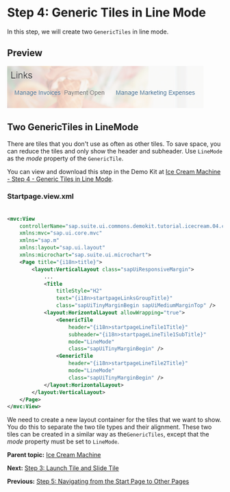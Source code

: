 <!-- loio10fa7fd7f0d54f6384b3b31c65ac78f5 -->

# Step 4: Generic Tiles in Line Mode

In this step, we will create two `GenericTiles` in line mode.



<a name="loio10fa7fd7f0d54f6384b3b31c65ac78f5__section_t2l_ydn_j1b"/>

## Preview

 ![](images/Step3_1_0add8de.png) 



<a name="loio10fa7fd7f0d54f6384b3b31c65ac78f5__section_ypz_g2n_j1b"/>

## Two GenericTiles in LineMode

There are tiles that you don't use as often as other tiles. To save space, you can reduce the tiles and only show the header and subheader. Use `LineMode` as the *mode* property of the `GenericTile`.

You can view and download this step in the Demo Kit at [Ice Cream Machine - Step 4 - Generic Tiles in Line Mode](https://ui5.sap.com/#/entity/sap.suite.ui.commons.tutorial.icecream/sample/sap.suite.ui.commons.tutorial.icecream.04).



### Startpage.view.xml

```xml

<mvc:View
    controllerName="sap.suite.ui.commons.demokit.tutorial.icecream.04.controller.Startpage"
    xmlns:mvc="sap.ui.core.mvc"
    xmlns="sap.m"
    xmlns:layout="sap.ui.layout"
    xmlns:microchart="sap.suite.ui.microchart">
    <Page title="{i18n>title}">
        <layout:VerticalLayout class="sapUiResponsiveMargin">
            ...
            <Title
                titleStyle="H2"
                text="{i18n>startpageLinksGroupTitle}"
                class="sapUiTinyMarginBegin sapUiMediumMarginTop" />
            <layout:HorizontalLayout allowWrapping="true">
                <GenericTile
                    header="{i18n>startpageLineTile1Title}"
                    subheader="{i18n>startpageLineTile1SubTitle}"
                    mode="LineMode"
                    class="sapUiTinyMarginBegin" />
                <GenericTile
                    header="{i18n>startpageLineTile2Title}"
                    mode="LineMode"
                    class="sapUiTinyMarginBegin" />
            </layout:HorizontalLayout>
        </layout:VerticalLayout>
    </Page>
</mvc:View>
```

We need to create a new layout container for the tiles that we want to show. You do this to separate the two tile types and their alignment. These two tiles can be created in a similar way as the`GenericTiles`, except that the *mode* property must be set to `LineMode`.

**Parent topic:** [Ice Cream Machine](ice-cream-machine-e5b7f8a.md "In this tutorial, we will show you how to use SAPUI5 controls like Generic Tiles, Micro Charts, and Process Flow.")

**Next:** [Step 3: Launch Tile and Slide Tile](step-3-launch-tile-and-slide-tile-e1fc950.md "In this step, we will create a new Launch Tile (GenericTile with ImageContent) and a SlideTile.")

**Previous:** [Step 5: Navigating from the Start Page to Other Pages](step-5-navigating-from-the-start-page-to-other-pages-258d174.md "In this step, we will show how to set up navigation using the standard routing pattern.")

